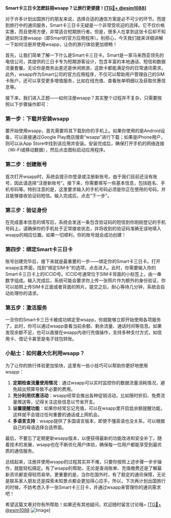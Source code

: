 **Smart卡三日卡怎麽註冊wsapp？让旅行更便捷！[[TG💪+ @esim1088](https://t.me/s/esim1088)]**

对于许多计划出国旅行的朋友来说，选择合适的通信方案是必不可少的环节。而提到旅行中的通讯服务，Smart卡三日卡无疑是一个非常受欢迎的选择。它不仅价格实惠，而且使用方便，非常适合短期旅行者。但是，很多人在拿到这张卡后却不知道如何注册wsapp（即Smart的官方应用程序）。别担心，今天我们就来详细讲解一下如何注册并使用wsapp，让你的旅行体验更加顺畅！

首先，让我们简单了解一下什么是Smart卡三日卡。Smart是一家马来西亚领先的电信公司，其提供的三日卡专为短期游客设计，包含丰富的本地通话、短信和数据流量套餐。无论你是商务出差还是休闲旅游，这款卡都能满足你的日常通讯需求。此外，wsapp作为Smart公司的官方应用程序，不仅可以帮助用户管理自己的SIM卡账户，还可以享受更多增值服务，比如在线充值、查看账单明细以及获取优惠信息等。

接下来，我们进入正题——如何注册wsapp？其实整个过程并不复杂，只需要按照以下步骤操作即可：

### 第一步：下载并安装wsapp

要开始使用wsapp，首先需要将其下载到你的手机上。如果你使用的是Android设备，可以直接通过Google Play商店搜索“wsapp”进行下载；如果是iPhone用户，则可以从App Store中找到该应用并安装。安装完成后，确保打开手机的网络连接（Wi-Fi或移动数据），然后点击图标启动应用程序。

### 第二步：创建账号

首次打开wsapp时，系统会提示你登录或注册新账号。由于我们目前还没有账号，因此请选择“注册新账号”。接下来，你需要填写一些基本信息，包括姓名、手机号码等。特别注意的是，这里要求输入的手机号码必须是你正在使用的号码，并且能够接收验证码短信。输入完成后，点击“下一步”。

### 第三步：验证身份

在完成基本信息的填写后，系统会发送一条包含验证码的短信到你刚刚登记的手机号码上。请确保你的手机处于正常接收状态，并将收到的验证码准确无误地填入wsapp的相应位置。如果一切顺利，你的账号就会成功创建！

### 第四步：绑定Smart卡三日卡

账号创建完毕后，接下来就是最重要的一步——绑定你的Smart卡三日卡。打开wsapp主界面，找到“绑定SIM卡”的选项，点击进入。此时，你需要输入你的Smart卡三日卡上的ICCID号。ICCID号通常位于SIM卡背面的小标签上，由一串数字组成。输入完成后，系统可能会要求你上传一张照片作为额外的身份验证，你可以拍照上传SIM卡正面或者背面的照片。提交之后，耐心等待几分钟，系统会自动处理你的请求。

### 第五步：激活服务

一旦你的Smart卡三日卡被成功绑定至wsapp，你就能够立即开始使用各项服务了。此时，你可以通过wsapp查看当前余额、剩余流量、通话时间等信息。如果发现余额不足，也可以直接在wsapp内进行充值操作，支持多种支付方式，如信用卡、借记卡甚至是电子钱包转账。

### 小贴士：如何最大化利用wsapp？

为了让你的旅行体验更加愉快，这里有一些小技巧可以帮助你更好地使用wsapp：

1. **定期检查流量使用情况**：通过wsapp可以实时监控你的数据流量消耗情况，避免超出预算导致不必要的费用。
2. **充分利用优惠活动**：wsapp经常会推出各种促销活动，比如限时折扣、免费流量赠送等，记得关注这些信息以节省开支。
3. **设置提醒功能**：如果你经常忘记充值，可以在wsapp里开启低余额提醒功能，这样就不会错过任何重要的通话或上网机会。
4. **多语言支持**：wsapp提供了多国语言版本，即使不懂英语也没关系，可以根据自己的母语选择合适界面。

最后，不要忘了定期更新wsapp版本，以便获得最新的功能改进和安全补丁。随着技术的发展，wsapp也在不断优化用户体验，确保每一位用户都能享受到最优质的通信服务。

总结起来，注册并使用wsapp的过程其实并不难，只要你按照上述步骤一步步操作，就能轻松搞定。有了wsapp的帮助，无论是查询账单、充值缴费还是了解最新资讯都变得轻而易举。更重要的是，当你在国外时，有了稳定的通讯保障，无论是联系家人朋友还是探索未知景点都会更加得心应手。所以，下次再计划出国旅行的时候，不妨考虑入手一张Smart卡三日卡，并通过wsapp来管理你的通讯需求吧！

希望这篇文章对你有所帮助！如果还有其他疑问，欢迎随时留言讨论哦~ [[TG💪+ @esim1088](https://t.me/s/esim1088) ![Image](https://i.postimg.cc/4NQfJmqS/Snipaste-2025-05-13-00-14-12.png)]